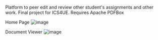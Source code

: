 Platform to peer edit and review other student's assignments and other work. Final project for ICS4UE.
Requires Apache PDFBox

Home Page
![image](https://github.com/user-attachments/assets/b76a0af9-4544-424a-8f1b-c8e10bd66437)

Document Viewer
![image](https://github.com/user-attachments/assets/4f9ce503-0a89-4463-8561-938ef4825d4d)
